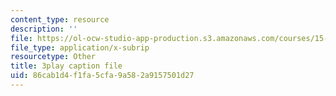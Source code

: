 ```yaml
---
content_type: resource
description: ''
file: https://ol-ocw-studio-app-production.s3.amazonaws.com/courses/15-401-finance-theory-i-fall-2008/86cab1d4f1fa5cfa9a582a9157501d27_hyc8h5T76BE.vtt
file_type: application/x-subrip
resourcetype: Other
title: 3play caption file
uid: 86cab1d4-f1fa-5cfa-9a58-2a9157501d27
---
```

